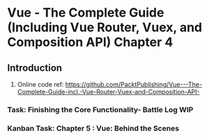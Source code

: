 # Vue - The Complete Guide (Including Vue Router, Vuex, and Composition API) Chapter 4

## Introduction

1. Online code ref: <https://github.com/PacktPublishing/Vue---The-Complete-Guide-incl.-Vue-Router-Vuex-and-Composition-API->

### Task: Finishing the Core Functionality- Battle Log WIP

### Kanban Task: Chapter 5 : Vue: Behind the Scenes
